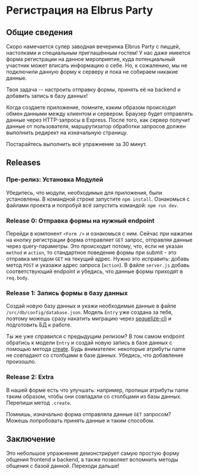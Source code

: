 # Регистрация на Elbrus Party

## Общие сведения
Скоро намечается супер заводная вечеринка Elbrus Party с пиццей, настолками и специальным приглашённым гостем! У нас даже имеется форма регистрации на данное мероприятие, куда потенциальный участник может вписать информацию о себе. Но, к сожалению, мы не подключили данную форму к серверу и пока не собираем никакие данные.

Твоя задача -- настроить отправку формы, принять её на backend и добавить запись в базу данных!

Когда создаете приложение, помните, каким образом происходит обмен данными между клиентом и сервером. Браузер будет отправлять данные через HTTP-запросы в Express. После того, как сервер получит данные от пользователя, маршрутизатор обработки запросов должен выполнить редирект на изначальную страницу.

Постарайтесь выполнить всё упражнение за 30 минут.

## Releases
### Пре-релиз: Установка Модулей
Убедитесь, что модули, необходимые для приложения, были установлены. В командной строке запустите `npm install`. Ознакомься с файлами проекта и попробуй всё запустить командой: `npm run dev`.

### Release 0: Отправка формы на нужный endpoint
Перейди в компонент `<Form />` и ознакомься с ним. Сейчас при нажатии на кнопку регистрации форма отправляет `GET` запрос,
отправляя данные через query-параметры. Это происходит потому, что, если не указан `method` и `action`, то стандартное поведение формы при submit - это отправка методом `GET` на текущий адрес. Нужно это исправить: добавь метод `POST` и указажи адрес запроса (`action`). В файле `server.js` добавь соответствующий endpoint и убедись, что данные формы приходят в `req.body`.


### Release 1: Запись формы в базу данных
Создай новую базу данных и укажи необходимые данные в файле `/src/db/config/database.json`. Модель `Entry` уже создана за тебя, поэтому можешь сразу накатить миграцию через [sequelize-cli](https://sequelize.org/master/manual/migrations.html) и подготовить БД к работе.


Ты же уже справился с предыдущим релизом? В том самом endpoint обратись к модели `Entry` и создай новую запись в базе данных с помощью метода [create](https://sequelize.org/docs/v6/core-concepts/model-querying-basics/). Будь внимателен: некоторые атрибуты name не совпадают со столбцами в базе данных. Убедись, что добавление произошло.


### Release 2: Extra
В нашей форме есть что улучшать: например, пропиши атрибуты name таким образом, чтобы они совпадали со столбцами из базы данных. Перепиши метод `.create`.


Помнишь, изначально форма отправляла данные `GET` запросом? Можешь попробовать принять данные и таким способом.


## Заключение
Это небольшое упражнение демонстрирует самую простую форму общения frontend и backend, а также позволяет вспомнить методы общения с базой данной. Переходи дальше!
